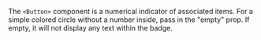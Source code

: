 The `<Button>` component is a numerical indicator of associated items. For a simple colored circle without a number inside, pass in the "empty" prop. If empty, it will not display any text within the badge.
